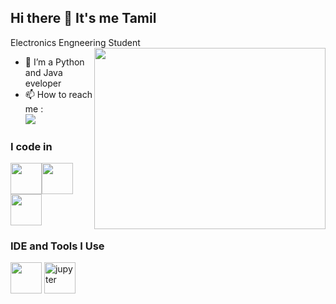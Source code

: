 ## Hi there 👋 It's me Tamil

Electronics Engneering Student
<img align="right" width="370" height="290" src="https://media1.giphy.com/media/v1.Y2lkPTc5MGI3NjExZDUxbTV2dnRmaGVtcjlpbTZjNWN6bnQ2a2poNHFubHd0bWdicG94YiZlcD12MV9pbnRlcm5hbF9naWZfYnlfaWQmY3Q9Zw/LaVp0AyqR5bGsC5Cbm/giphy.gif">                                            
- 🌱 I’m a Python and Java eveloper
- 📫 How to reach me :
<br /> [<img src="https://img.shields.io/badge/LinkedIn-0077B5?style=for-the-badge&logo=linkedin&logoColor=white" />](www.linkedin.com/in/pontamilselvan07)


### I code in
<img height="50" width="50" src="https://img.icons8.com/color/48/000000/java-coffee-cup-logo.png" /><img height="50" width="50" src="https://img.icons8.com/color/48/000000/java-coffee-cup-logo.png" /> <img height="50" width="50" src="https://img.icons8.com/color/48/000000/html-5.png" />

### IDE and Tools I Use
<img height="50" width="50" src="https://img.icons8.com/color/48/000000/visual-studio-code-2019.png"/> <img width="50" height="50" src="https://img.icons8.com/fluency/48/jupyter.png" alt="jupyter"/>


